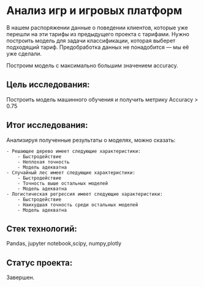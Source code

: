 # Анализ игр и игровых платформ

В нашем распоряжении данные о поведении клиентов, которые уже перешли на эти тарифы из предыдущего проекта с тарифами. Нужно построить модель для задачи классификации, которая выберет подходящий тариф. Предобработка данных не понадобится — мы её уже сделали.

Построим модель с максимально большим значением accuracy.

## Цель исследования:

Построить модель машинного обучения и получить метрику Accuracy > 0.75

## Итог исследования:

Анализируя полученные результаты о моделях, можно сказать:

    - Решающее дерево имеет следующие характеристики:
        - Быстродействие
        - Неплохая точность
        - Модель адекватна
    - Случайный лес имеет следующие характеристики:
        - Быстродействие
        - Точность выше остальных моделей
        - Модель адекватна
    - Логистическая регрессия имеет следующие характеристики:
        - Быстродействие
        - Наихудшая точность среди остальных моделей
        - Модель адекватна
## Стек технологий:

Pandas, jupyter notebook,scipy, numpy,plotly

## Статус проекта:

Завершен.
